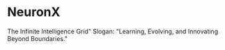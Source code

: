# NeuronX
The Infinite Intelligence Grid" Slogan: "Learning, Evolving, and Innovating Beyond Boundaries."
